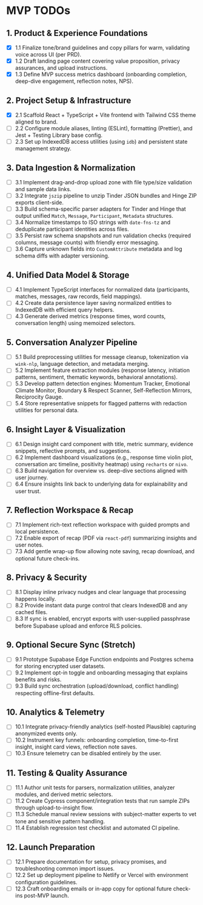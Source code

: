 # MVP TODOs

## 1. Product & Experience Foundations
- [x] 1.1 Finalize tone/brand guidelines and copy pillars for warm, validating voice across UI (per PRD).
- [x] 1.2 Draft landing page content covering value proposition, privacy assurances, and upload instructions.
- [x] 1.3 Define MVP success metrics dashboard (onboarding completion, deep-dive engagement, reflection notes, NPS).

## 2. Project Setup & Infrastructure
- [x] 2.1 Scaffold React + TypeScript + Vite frontend with Tailwind CSS theme aligned to brand.
- [ ] 2.2 Configure module aliases, linting (ESLint), formatting (Prettier), and Jest + Testing Library base config.
- [ ] 2.3 Set up IndexedDB access utilities (using `idb`) and persistent state management strategy.

## 3. Data Ingestion & Normalization
- [ ] 3.1 Implement drag-and-drop upload zone with file type/size validation and sample data links.
- [ ] 3.2 Integrate `jszip` pipeline to unzip Tinder JSON bundles and Hinge ZIP exports client-side.
- [ ] 3.3 Build schema-specific parser adapters for Tinder and Hinge that output unified `Match`, `Message`, `Participant`, `Metadata` structures.
- [ ] 3.4 Normalize timestamps to ISO strings with `date-fns-tz` and deduplicate participant identities across files.
- [ ] 3.5 Persist raw schema snapshots and run validation checks (required columns, message counts) with friendly error messaging.
- [ ] 3.6 Capture unknown fields into `CustomAttribute` metadata and log schema diffs with adapter versioning.

## 4. Unified Data Model & Storage
- [ ] 4.1 Implement TypeScript interfaces for normalized data (participants, matches, messages, raw records, field mappings).
- [ ] 4.2 Create data persistence layer saving normalized entities to IndexedDB with efficient query helpers.
- [ ] 4.3 Generate derived metrics (response times, word counts, conversation length) using memoized selectors.

## 5. Conversation Analyzer Pipeline
- [ ] 5.1 Build preprocessing utilities for message cleanup, tokenization via `wink-nlp`, language detection, and metadata merging.
- [ ] 5.2 Implement feature extraction modules (response latency, initiation patterns, sentiment, thematic keywords, behavioral annotations).
- [ ] 5.3 Develop pattern detection engines: Momentum Tracker, Emotional Climate Monitor, Boundary & Respect Scanner, Self-Reflection Mirrors, Reciprocity Gauge.
- [ ] 5.4 Store representative snippets for flagged patterns with redaction utilities for personal data.

## 6. Insight Layer & Visualization
- [ ] 6.1 Design insight card component with title, metric summary, evidence snippets, reflective prompts, and suggestions.
- [ ] 6.2 Implement dashboard visualizations (e.g., response time violin plot, conversation arc timeline, positivity heatmap) using `recharts` or `nivo`.
- [ ] 6.3 Build navigation for overview vs. deep-dive sections aligned with user journey.
- [ ] 6.4 Ensure insights link back to underlying data for explainability and user trust.

## 7. Reflection Workspace & Recap
- [ ] 7.1 Implement rich-text reflection workspace with guided prompts and local persistence.
- [ ] 7.2 Enable export of recap (PDF via `react-pdf`) summarizing insights and user notes.
- [ ] 7.3 Add gentle wrap-up flow allowing note saving, recap download, and optional future check-ins.

## 8. Privacy & Security
- [ ] 8.1 Display inline privacy nudges and clear language that processing happens locally.
- [ ] 8.2 Provide instant data purge control that clears IndexedDB and any cached files.
- [ ] 8.3 If sync is enabled, encrypt exports with user-supplied passphrase before Supabase upload and enforce RLS policies.

## 9. Optional Secure Sync (Stretch)
- [ ] 9.1 Prototype Supabase Edge Function endpoints and Postgres schema for storing encrypted user datasets.
- [ ] 9.2 Implement opt-in toggle and onboarding messaging that explains benefits and risks.
- [ ] 9.3 Build sync orchestration (upload/download, conflict handling) respecting offline-first defaults.

## 10. Analytics & Telemetry
- [ ] 10.1 Integrate privacy-friendly analytics (self-hosted Plausible) capturing anonymized events only.
- [ ] 10.2 Instrument key funnels: onboarding completion, time-to-first insight, insight card views, reflection note saves.
- [ ] 10.3 Ensure telemetry can be disabled entirely by the user.

## 11. Testing & Quality Assurance
- [ ] 11.1 Author unit tests for parsers, normalization utilities, analyzer modules, and derived metric selectors.
- [ ] 11.2 Create Cypress component/integration tests that run sample ZIPs through upload-to-insight flow.
- [ ] 11.3 Schedule manual review sessions with subject-matter experts to vet tone and sensitive pattern handling.
- [ ] 11.4 Establish regression test checklist and automated CI pipeline.

## 12. Launch Preparation
- [ ] 12.1 Prepare documentation for setup, privacy promises, and troubleshooting common import issues.
- [ ] 12.2 Set up deployment pipeline to Netlify or Vercel with environment configuration guidelines.
- [ ] 12.3 Craft onboarding emails or in-app copy for optional future check-ins post-MVP launch.
